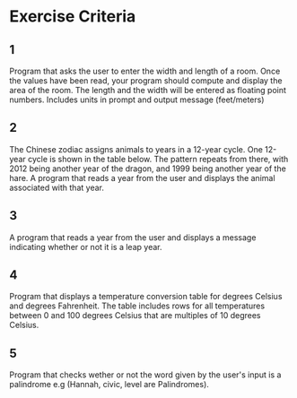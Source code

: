 # Exercise Criteria

## 1
Program that asks the user to enter the width and length of a room. Once the values have been read, your program should compute and display the area of the room. The length and the width will be entered as floating point numbers. Includes units in prompt and output message (feet/meters)

## 2
The Chinese zodiac assigns animals to years in a 12-year cycle. One 12-year cycle is shown in the table below. The pattern repeats from there, with 2012 being another year of the dragon, and 1999 being another year of the hare. A program that reads a year from the user and displays the animal associated with that year.

## 3
A program that reads a year from the user and displays a message indicating whether or not it is a leap year.

## 4
Program that displays a temperature conversion table for degrees Celsius and degrees Fahrenheit. The table includes rows for all temperatures between 0 and 100 degrees Celsius that are multiples of 10 degrees Celsius.

## 5
Program that checks wether or not the word given by the user's input is a palindrome e.g (Hannah, civic, level are Palindromes).